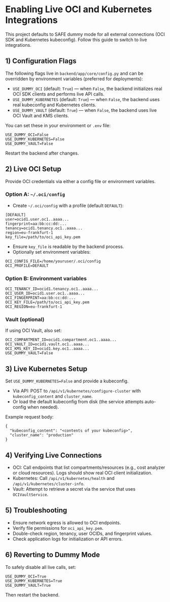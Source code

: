 # Enabling Live OCI and Kubernetes Integrations

This project defaults to SAFE dummy mode for all external connections (OCI SDK and Kubernetes kubeconfig). Follow this guide to switch to live integrations.

## 1) Configuration Flags

The following flags live in `backend/app/core/config.py` and can be overridden by environment variables (preferred for deployments):

- `USE_DUMMY_OCI` (default: `True`) — when `False`, the backend initializes real OCI SDK clients and performs live API calls.
- `USE_DUMMY_KUBERNETES` (default: `True`) — when `False`, the backend uses real kubeconfig and Kubernetes clients.
- `USE_DUMMY_VAULT` (default: `True`) — when `False`, the backend uses live OCI Vault and KMS clients.

You can set these in your environment or `.env` file:

```
USE_DUMMY_OCI=False
USE_DUMMY_KUBERNETES=False
USE_DUMMY_VAULT=False
```

Restart the backend after changes.

## 2) Live OCI Setup

Provide OCI credentials via either a config file or environment variables.

### Option A: `~/.oci/config`
- Create `~/.oci/config` with a profile (default `DEFAULT`):
```
[DEFAULT]
user=ocid1.user.oc1..aaaa...
fingerprint=aa:bb:cc:dd:...
tenancy=ocid1.tenancy.oc1..aaaa...
region=eu-frankfurt-1
key_file=/path/to/oci_api_key.pem
```
- Ensure `key_file` is readable by the backend process.
- Optionally set environment variables:
```
OCI_CONFIG_FILE=/home/youruser/.oci/config
OCI_PROFILE=DEFAULT
```

### Option B: Environment variables
```
OCI_TENANCY_ID=ocid1.tenancy.oc1..aaaa...
OCI_USER_ID=ocid1.user.oc1..aaaa...
OCI_FINGERPRINT=aa:bb:cc:dd:...
OCI_KEY_FILE=/path/to/oci_api_key.pem
OCI_REGION=eu-frankfurt-1
```

### Vault (optional)
If using OCI Vault, also set:
```
OCI_COMPARTMENT_ID=ocid1.compartment.oc1..aaaa...
OCI_VAULT_ID=ocid1.vault.oc1..aaaa...
OCI_KMS_KEY_ID=ocid1.key.oc1..aaaa...
USE_DUMMY_VAULT=False
```

## 3) Live Kubernetes Setup

Set `USE_DUMMY_KUBERNETES=False` and provide a kubeconfig.

- Via API: POST to `/api/v1/kubernetes/configure-cluster` with `kubeconfig_content` and `cluster_name`.
- Or load the default kubeconfig from disk (the service attempts auto-config when needed).

Example request body:
```
{
  "kubeconfig_content": "<contents of your kubeconfig>",
  "cluster_name": "production"
}
```

## 4) Verifying Live Connections

- OCI: Call endpoints that list compartments/resources (e.g., cost analyzer or cloud resources). Logs should show real OCI client initialization.
- Kubernetes: Call `/api/v1/kubernetes/health` and `/api/v1/kubernetes/cluster-info`.
- Vault: Attempt to retrieve a secret via the service that uses `OCIVaultService`.

## 5) Troubleshooting

- Ensure network egress is allowed to OCI endpoints.
- Verify file permissions for `oci_api_key.pem`.
- Double-check region, tenancy, user OCIDs, and fingerprint values.
- Check application logs for initialization or API errors.

## 6) Reverting to Dummy Mode

To safely disable all live calls, set:
```
USE_DUMMY_OCI=True
USE_DUMMY_KUBERNETES=True
USE_DUMMY_VAULT=True
```
Then restart the backend. 